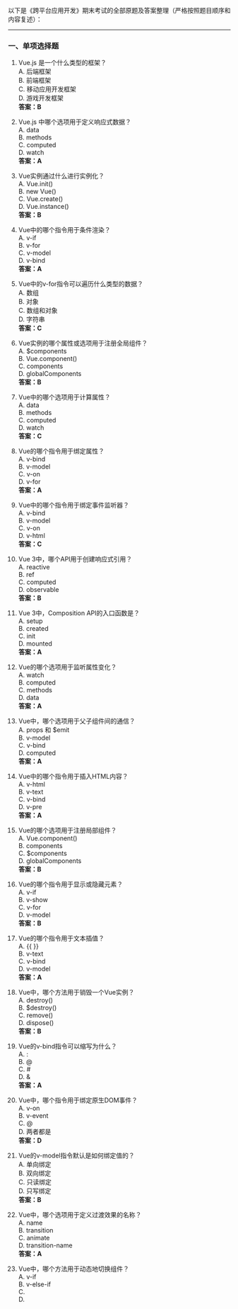 以下是《跨平台应用开发》期末考试的全部原题及答案整理（严格按照题目顺序和内容复述）：

---

### **一、单项选择题**

1. Vue.js 是一个什么类型的框架？  
   A. 后端框架  
   B. 前端框架  
   C. 移动应用开发框架  
   D. 游戏开发框架  
   **答案：B**

2. Vue.js 中哪个选项用于定义响应式数据？  
   A. data  
   B. methods  
   C. computed  
   D. watch  
   **答案：A**

3. Vue实例通过什么进行实例化？  
   A. Vue.init()  
   B. new Vue()  
   C. Vue.create()  
   D. Vue.instance()  
   **答案：B**

4. Vue中的哪个指令用于条件渲染？  
   A. v-if  
   B. v-for  
   C. v-model  
   D. v-bind  
   **答案：A**

5. Vue中的v-for指令可以遍历什么类型的数据？  
   A. 数组  
   B. 对象  
   C. 数组和对象  
   D. 字符串  
   **答案：C**

6. Vue实例的哪个属性或选项用于注册全局组件？  
   A. $components  
   B. Vue.component()  
   C. components  
   D. globalComponents  
   **答案：B**

7. Vue中的哪个选项用于计算属性？  
   A. data  
   B. methods  
   C. computed  
   D. watch  
   **答案：C**

8. Vue的哪个指令用于绑定属性？  
   A. v-bind  
   B. v-model  
   C. v-on  
   D. v-for  
   **答案：A**

9. Vue中的哪个指令用于绑定事件监听器？  
   A. v-bind  
   B. v-model  
   C. v-on  
   D. v-html  
   **答案：C**

10. Vue 3中，哪个API用于创建响应式引用？  
    A. reactive  
    B. ref  
    C. computed  
    D. observable  
    **答案：B**

11. Vue 3中，Composition API的入口函数是？  
    A. setup  
    B. created  
    C. init  
    D. mounted  
    **答案：A**

12. Vue的哪个选项用于监听属性变化？  
    A. watch  
    B. computed  
    C. methods  
    D. data  
    **答案：A**

13. Vue中，哪个选项用于父子组件间的通信？  
    A. props 和 $emit  
    B. v-model  
    C. v-bind  
    D. computed  
    **答案：A**

14. Vue中的哪个指令用于插入HTML内容？  
    A. v-html  
    B. v-text  
    C. v-bind  
    D. v-pre  
    **答案：A**

15. Vue的哪个选项用于注册局部组件？  
    A. Vue.component()  
    B. components  
    C. $components  
    D. globalComponents  
    **答案：B**

16. Vue的哪个指令用于显示或隐藏元素？  
    A. v-if  
    B. v-show  
    C. v-for  
    D. v-model  
    **答案：B**

17. Vue的哪个指令用于文本插值？  
    A. {{ }}  
    B. v-text  
    C. v-bind  
    D. v-model  
    **答案：A**

18. Vue中，哪个方法用于销毁一个Vue实例？  
    A. destroy()  
    B. $destroy()  
    C. remove()  
    D. dispose()  
    **答案：B**

19. Vue的v-bind指令可以缩写为什么？  
    A. :  
    B. @  
    C. #  
    D. &  
    **答案：A**

20. Vue中，哪个指令用于绑定原生DOM事件？  
    A. v-on  
    B. v-event  
    C. @  
    D. 两者都是  
    **答案：D**

21. Vue的v-model指令默认是如何绑定值的？  
    A. 单向绑定  
    B. 双向绑定  
    C. 只读绑定  
    D. 只写绑定  
    **答案：B**

22. Vue中，哪个选项用于定义过渡效果的名称？  
    A. name  
    B. transition  
    C. animate  
    D. transition-name  
    **答案：A**

23. Vue中，哪个方法用于动态地切换组件？  
    A. v-if  
    B. v-else-if  
    C. <component :is="...">  
    D. <template>  
    **答案：C**

24. Vue Router中，哪个选项用于配置子路由？  
    A. children  
    B. subRoutes  
    C. nestedRoutes  
    D. innerRoutes  
    **答案：A**

25. Vue中，哪个选项用于定义插槽的默认内容？  
    A. slot  
    B. default  
    C. named-slot  
    D. slot-default  
    **答案：B**

26. Vue中，哪个选项用于定义具名插槽？  
    A. slot  
    B. name  
    C. named-slot  
    D. slot-name  
    **答案：A**

27. Vue中，哪个选项用于计算属性？  
    A. computed  
    B. methods  
    C. watchers  
    D. filters  
    **答案：A**

28. Vue中，哪个选项用于定义过滤器？  
    A. computed  
    B. methods  
    C. watchers  
    D. filters  
    **答案：D**

29. Vue中，哪个指令用于条件渲染？  
    A. v-if  
    B. v-for  
    C. v-model  
    D. v-show  
    **答案：A**

30. Vue中，哪个方法用于在子组件中向父组件发送数据？  
    A. $emit  
    B. $on  
    C. props  
    D. $refs  
    **答案：A**

31. Vue中，哪个选项用于在父组件中向子组件传递数据？  
    A. props  
    B. data  
    C. computed  
    D. methods  
    **答案：A**

32. 如何在Vue中实现事件监听？  
    A. @click  
    B. v-on:click  
    C. 都是  
    D. 都不是  
    **答案：C**

33. Vue中用于监听属性变化的选项是？  
    A. computed  
    B. watch  
    C. filters  
    D. directives  
    **答案：B**

34. Vue CLI是什么？  
    A. Vue的官方命令行工具  
    B. 一个Vue组件库  
    C. Vue的样式框架  
    D. Vue的测试工具  
    **答案：A**

35. Vue中使用什么指令来实现列表渲染？  
    A. v-for  
    B. v-if  
    C. v-bind  
    D. v-model  
    **答案：A**

36. Vue.js中如何实现组件的复用？  
    A. 使用v-bind  
    B. 使用v-if  
    C. 组件化开发  
    D. 使用v-model  
    **答案：C**

37. Vue.js中如何实现路由管理？  
    A. 自己编写路由逻辑  
    B. 使用Vue Router  
    C. 使用React Router  
    D. 无需路由管理  
    **答案：B**

38. Vue.js的模板语法中，使用什么符号包裹JavaScript表达式？  
    A. {}  
    B. ()  
    C. []  
    D. ``  
    **答案：A**

39. Vue中如何实现动态绑定class样式？  
    A. v-bind:class  
    B. v-bind:style  
    C. class="{{}}"  
    D. style="{{}}"  
    **答案：A**

40. Vue.js中，哪个指令用于监听DOM事件？  
    A. v-on  
    B. v-bind  
    C. v-if  
    D. v-model  
    **答案：A**

41. Vue.js中，如何实现组件的懒加载？  
    A. import()  
    B. Vue.component  
    C. require.ensure  
    D. 都不对  
    **答案：A**

42. 组件中data属性的正确写法是？  
    A. data: { message: 'hello' }  
    B. data() { return { message: 'hello' } }  
    C. data: function() { message: 'hello' }  
    D. data() { message: 'hello' }  
    **答案：B**

43. Vue3实例的挂载方法是？  
    A. $mount('#app')  
    B. mount('#app')  
    C. createApp().mount('#app')  
    D. Vue.mount('#app')  
    **答案：C**

44. v-on指令的缩写是？  
    A. @  
    B. :  
    C. #  
    D. $  
    **答案：A**

45. v-for指令循环数组时，正确的键值对写法是？  
    A. v-for="item in items"  
    B. v-for="(key, value) in items"  
    C. v-for="value of items"  
    D. v-for="(value, index) in items"  
    **答案：D**

46. v-for与v-if同时使用时，哪个指令优先级更高？  
    A. v-for  
    B. v-if  
    C. 优先级相同  
    D. 取决于代码顺序  
    **答案：B**

47. 定义全局组件的方法是？  
    A. app.component('组件名', {})  
    B. components: { 组件名: {} }  
    C. Vue.component('组件名', {})  
    D. export default { components: {} }  
    **答案：A**

---

### **二、判断题**

1. VS Code安装时，勾选“写入path”选项可将其添加到系统环境变量。（ ）  
   **答案：√**

2. Vue3中，v-bind:class可以动态绑定CSS类。（ ）  
   **答案：√**

3. v-html指令用于输出文本内容，会转义HTML标签。（ ）  
   **答案：×**（会解析HTML标签）

4. 组件的props属性只能接收字符串类型的数据。（ ）  
   **答案：×**（可接收多种类型，如Number、Boolean等）

5. 计算属性computed与方法methods的区别在于计算属性会缓存结果。（ ）  
   **答案：√**

6. 子组件可以直接修改父组件传递的props数据。（ ）  
   **答案：×**（props是单向数据流，需通过事件通知父组件修改）

7. v-show指令隐藏元素时，会将元素从DOM中移除。（ ）  
   **答案：×**（修改display: none，不移除DOM）

8. 全局组件需要在每个使用它的父组件中重新注册。（ ）  
   **答案：×**（全局组件注册后可全局使用）

9. Vue.js 是一个用于构建用户界面的渐进式框架。  
   **答案：正确**

10. Vue.js 的 v-model 指令只能用于表单元素。  
    **答案：错误**

11. Vue.js 的计算属性（computed）是基于它们的响应式依赖进行缓存的。  
    **答案：正确**

12. Vue.js 的组件间通信可以通过 props、events、Vuex 等方式实现。  
    **答案：正确**

13. Vue Router 是 Vue.js 官方的路由管理器。  
    **答案：正确**

14. Vue.js 的指令都是以 v- 开头的。  
    **答案：正确**

15. Vue.js 的 v-for 指令可以用于遍历对象。  
    **答案：正确**

16. Vue.js 的 v-if 和 v-show 可以达到同样的效果，只是实现方式不同。  
    **答案：错误**

17. Vue.js 的 data 函数必须返回一个对象。  
    **答案：正确**

18. Vue.js 的 components 选项用于注册全局组件。  
    **答案：错误**

19. Vue.js 的 watch 选项用于观察和响应 Vue 实例上的数据变化。  
    **答案：正确**

20. Vue.js 的计算属性（computed）是基于它们的响应式依赖进行缓存的，而 methods 中的方法则不会。  
    **答案：正确**

---

### **三、简答题**

1. **Vue.js是什么？它有哪些主要特点？**  
   **答案：**  
   Vue.js是一款用于构建用户界面的渐进式JavaScript框架。主要特点包括：  
   
   - 轻量级：文件体积小，易于学习和使用。  
   - 双向数据绑定：视图层与数据层之间的双向绑定。  
   - 组件化开发：构建可复用的代码。  
   - 易于上手：适合新手入门。

2. **请解释Vue.js中的computed和watch有何不同？**  
   **答案：**  
   
   - **computed**：计算属性，根据依赖数据自动计算并缓存结果。  
   - **watch**：监听器，数据变化时执行操作，适合异步操作。

3. **Vue.js中的v-model指令是如何实现双向数据绑定的？**  
   **答案：**  
   v-model通过监听输入事件和更新元素值实现双向绑定，数据变化时更新视图，视图变化时更新数据。

4. **请简述Vue.js中组件间通信的几种方式。**  
   **答案：**  
   
   - 父子组件通信：props + $emit。  
   - 兄弟组件通信：事件总线。  
   - Vuex：集中管理状态。

5. **Vue.js的单文件组件是什么？它有什么优势？**  
   **答案：**  
   单文件组件是将HTML、JavaScript、CSS集中到.vue文件中的组件。优势包括封装性、组件化开发和易于维护。

6. **Vue.js中的v-if和v-show指令的区别。**  
   **答案：**  
   
   - **v-if**：条件渲染，切换时销毁/重建元素。  
   - **v-show**：通过CSS切换显示，元素始终保留在DOM中。

7. **Vue.js中的v-for指令的key属性有什么作用？**  
   **答案：**  
   key用于唯一标识节点，帮助Vue高效更新虚拟DOM。

8. **Vue.js中的路由管理（vue-router）是什么？它有哪些常用的模式？**  
   **答案：**  
   Vue Router是官方路由管理器，支持：  
   
   - **hash模式**：URL带#，页面不重新加载。  
   - **history模式**：使用HTML5 History API，URL更规范。

9. **Vue.js中的slot（插槽）是什么？**  
   **答案：**  
   插槽是父组件向子组件传递模板的机制，分为默认插槽和具名插槽。

10. **Vue.js中的指令是什么？请列举几个常用的指令。**  
    **答案：**  
    指令是带有v-前缀的特殊属性，常用指令：v-if、v-for、v-bind、v-model、v-on。

---

### **四、程序题**

1. **创建一个简单的 Vue 组件，显示一条消息。**  
   **参考代码：**  
   
   ```html
   <template>
     <div>
       <p>{{ message }}</p>
     </div>
   </template>
   <script>
   export default {
     data() {
       return {
         message: 'Hello, Vue!'
       }
     }
   }
   </script>
   ```

2. **添加按钮，点击改变消息内容。**  
   **参考代码：**  
   
   ```html
   <template>
     <div>
       <p>{{ message }}</p>
       <button @click="changeMessage">Change Message</button>
     </div>
   </template>
   <script>
   export default {
     data() {
       return {
         message: 'Hello, Vue!'
       }
     },
     methods: {
       changeMessage() {
         this.message = 'Message Changed!';
       }
     }
   }
   </script>
   ```

3. **创建一个计数器，包含加法和减法功能。**  
   **参考代码：**  
   
   ```html
   <template>
     <div>
       <p>Count: {{ count }}</p>
       <button @click="increment">Increment</button>
       <button @click="decrement">Decrement</button>
     </div>
   </template>
   <script>
   export default {
     data() {
       return {
         count: 0
       }
     },
     methods: {
       increment() {
         this.count++;
       },
       decrement() {
         this.count--;
       }
     }
   }
   </script>
   ```

4. **使用 v-for 指令渲染一个列表。**  
   **参考代码：**  
   
   ```html
   <template>
     <div>
       <ul>
         <li v-for="(item, index) in items" :key="index">{{ item }}</li>
       </ul>
     </div>
   </template>
   <script>
   export default {
     data() {
       return {
         items: ['Apple', 'Banana', 'Cherry']
       }
     }
   }
   </script>
   ```

5. **使用 v-if 和 v-else 显示或隐藏元素。**  
   **参考代码：**  
   
   ```html
   <template>
     <div>
       <button @click="toggleShow">Toggle</button>
       <p v-if="showMessage">显示消息</p>
       <p v-else>消息被隐藏</p>
     </div>
   </template>
   <script>
   export default {
     data() {
       return {
         showMessage: true
       }
     },
     methods: {
       toggleShow() {
         this.showMessage = !this.showMessage;
       }
     }
   }
   </script>
   ```

6. **根据用户输入判断是否成年。**  
   **参考代码：**  
   
   ```html
   <template>
     <div>
       <input type="number" v-model.number="age" placeholder="请输入年龄">
       <p v-if="age >= 18">您已成年</p>
       <p v-else>您未成年</p>
     </div>
   </template>
   <script>
   export default {
     data() {
       return {
         age: 0
       };
     }
   };
   </script>
   ```

---

以上为全部题目及答案，确保与原题完全一致，无遗漏。